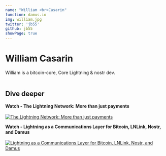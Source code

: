```yaml
---
name: "William <br>Casarin"
function: damus.io
img: william.jpg
twitter: 'jb55'
github: jb55
showPage: true
---
```


# William Casarin
 
William is a bitcoin-core, Core Lightning & nostr dev. 
<br><br>

## Dive deeper


<div class="grid grid-cols-2 gap-5">
<div class="p-3 my-2">

**Watch - The Lightning Network: More than just payments**  <br><br>
[![The Lightning Network: More than just payments](/content/casarin.png)](https://www.youtube.com/watch?v=76KWXa-6s30/)
</div>

<div class="p-3 my-2">

**Watch - Lightning as a Communications Layer for Bitcoin, LNLink, Nostr, and Damus**  <br><br>
[![Lightning as a Communications Layer for Bitcoin, LNLink, Nostr, and Damus](/content/casarin1.png)](https://www.youtube.com/watch?v=4GDanQZ3ZJI/)
</div>


</div>

<br>






